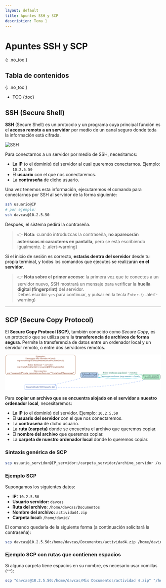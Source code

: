 ```yaml
---
layout: default
title: Apuntes SSH y SCP
description: Tema 1
---
```


# Apuntes SSH y SCP
{: .no_toc }

## Tabla de contenidos
{: .no_toc }

* TOC
{:toc}

## SSH (Secure Shell)

**SSH** (Secure Shell) es un protocolo y un programa cuya principal función es el **acceso remoto a un servidor** por medio de un canal seguro donde toda la información está cifrada.

![SSH](https://www.sectorlink.com/img/blog/ssh.jpg)

Para conectarnos a un servidor por medio de SSH, necesitamos:

- **La IP** (o el dominio) del servidor al cual queremos conectarnos. Ejemplo: `10.2.5.50`
- El **usuario** con el que nos conectaremos.
- La **contraseña** de dicho usuario.

Una vez tenemos esta información, ejecutaremos el comando para conectarnos por SSH al servidor de la forma siguiente:

```bash
ssh usuario@IP
# por ejemplo:
ssh davcas@10.2.5.50
```

Después, el sistema pedirá la contraseña.  
> 👉 **Nota:** cuando introduzcas la contraseña, **no aparecerán asteriscos ni caracteres en pantalla**, pero se está escribiendo igualmente.
{: .alert-warning}

Si el inicio de sesión es correcto, **estarás dentro del servidor** desde tu propia terminal, y todos los comandos que ejecutes se realizarán **en el servidor**.

> 👉 **Nota sobre el primer acceso:** la primera vez que te conectes a un servidor nuevo, SSH mostrará un mensaje para verificar la **huella digital (fingerprint)** del servidor.  
Debes escribir `yes` para continuar, y pulsar en la tecla `Enter`.
{: .alert-warning}

---

## SCP (Secure Copy Protocol)

El **Secure Copy Protocol (SCP)**, también conocido como *Secure Copy*, es un protocolo que se utiliza para la **transferencia de archivos de forma segura**. Permite la transferencia de datos entre un ordenador local y un servidor remoto, o entre dos servidores remotos.

![Secure Copy Protocol (SCP)](./esquema_scp_simple.png)

Para **copiar un archivo que se encuentra alojado en el servidor a nuestro ordenador local**, necesitaremos:

- **La IP** (o el dominio) del servidor. Ejemplo: `10.2.5.50`
- El **usuario del servidor** con el que nos conectaremos.
- La **contraseña** de dicho usuario.
- La **ruta (carpeta)** donde se encuentra el archivo que queremos copiar.
- El **nombre del archivo** que queremos copiar.
- La **carpeta de nuestro ordenador local** donde lo queremos copiar.

### Sintaxis genérica de SCP

```bash
scp usuario_servidor@IP_servidor:/carpeta_servidor/archivo_servidor /carpeta_local
```

### Ejemplo SCP

Supongamos los siguientes datos:

- **IP:** `10.2.5.50`
- **Usuario servidor:** `davcas`
- **Ruta del archivo:** `/home/davcas/Documentos`
- **Nombre del archivo:** `actividad4.zip`
- **Carpeta local:** `/home/david/`

El comando quedaría de la siguiente forma (a continuación solicitará la contraseña):

```bash
scp davcas@10.2.5.50:/home/davcas/Documentos/actividad4.zip /home/david/
```

### Ejemplo SCP con rutas que contienen espacios

Si alguna carpeta tiene espacios en su nombre, es necesario usar comillas (`""`):

```bash
scp "davcas@10.2.5.50:/home/davcas/Mis Documentos/actividad 4.zip" "/home/david/Carpeta Local/"
```